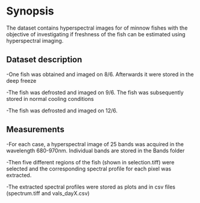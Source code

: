 # Synopsis

The dataset contains hyperspectral images for of minnow fishes with the objective of investigating if freshness of
the fish can be estimated using hyperspectral imaging.


## Dataset description
-One fish was obtained and imaged on 8/6. Afterwards it were stored in the deep freeze

-The fish was defrosted and imaged on 9/6. The fish was subsequently stored in normal
cooling conditions

-The fish was defrosted and imaged on 12/6. 

## Measurements 
-For each case, a hyperspectral image of 25 bands was acquired in the wavelength 680-970nm. Individual bands are
stored in the Bands folder

-Then five different regions of the fish (shown in selection.tiff) were selected and the corresponding
spectral profile for each pixel was extracted.

-The extracted spectral profiles were stored as plots and in csv files (spectrum.tiff and vals_dayX.csv)
